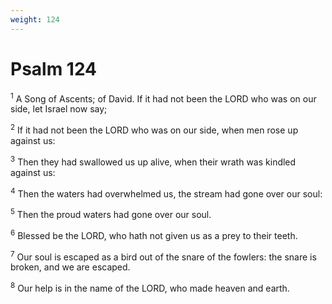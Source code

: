 ```yaml
---
weight: 124
---
```


# Psalm 124

<sup>1</sup> A Song of Ascents; of David. If it had not been the LORD who was on our side, let Israel now say; 

<sup>2</sup> If it had not been the LORD who was on our side, when men rose up against us: 

<sup>3</sup> Then they had swallowed us up alive, when their wrath was kindled against us: 

<sup>4</sup> Then the waters had overwhelmed us, the stream had gone over our soul: 

<sup>5</sup> Then the proud waters had gone over our soul. 

<sup>6</sup> Blessed be the LORD, who hath not given us as a prey to their teeth. 

<sup>7</sup> Our soul is escaped as a bird out of the snare of the fowlers: the snare is broken, and we are escaped. 

<sup>8</sup> Our help is in the name of the LORD, who made heaven and earth. 


